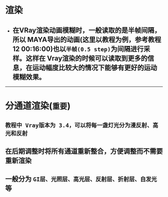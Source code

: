 # 渲染
  * ## 在VRay渲染动画模糊时，一般读取的是半帧间隔，所以 MAYA导出的动画(这里以教程为例，参考教程 12 00:16:00)也以`半帧(0.5 step)`为间隔进行采样。这样在 Vray渲染的时候可以读取到更多的信息，在运动幅度比较大的情况下能够有更好的运动模糊效果。
---
# 分通道渲染(`重要`)
  ## `教程中 Vray版本为 3.4，可以将每一盏灯光分为漫反射、高光和反射`
  ## 在后期调整时将所有通道重新整合，方便调整而不需要重新渲染
  ## 一般分为 `GI层、光照层、高光层、反射层、折射层、自发光`等
